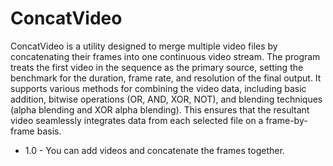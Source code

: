# ConcatVideo

ConcatVideo is a utility designed to merge multiple video files by concatenating their frames into one continuous video stream. The program treats the first video in the sequence as the primary source, setting the benchmark for the duration, frame rate, and resolution of the final output. It supports various methods for combining the video data, including basic addition, bitwise operations (OR, AND, XOR, NOT), and blending techniques (alpha blending and XOR alpha blending). This ensures that the resultant video seamlessly integrates data from each selected file on a frame-by-frame basis.

* 1.0 - You can add videos and concatenate the frames together.

